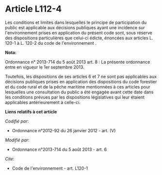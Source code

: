 # Article L112-4

Les conditions et limites dans lesquelles le principe de participation du public est applicable aux décisions publiques ayant
une incidence sur l'environnement prises en application du présent code sont, sous réserve des dispositions particulières que
celui-ci édicte, énoncées                  aux articles L. 120-1 à L. 120-2 du code de l'environnement .

**Nota:**

Ordonnance n° 2013-714 du 5 août 2013 art. 8 : La présente ordonnance entre en vigueur le 1er septembre 2013.

Toutefois, les dispositions de ses articles 6 et 7 ne sont pas applicables aux décisions publiques prises en application des
dispositions du code forestier et du code rural et de la pêche maritime mentionnées à ces articles pour lesquelles une
consultation du public a été engagée avant cette date dans les conditions prévues par les dispositions législatives qui leur
étaient applicables antérieurement à celle-ci.

**Liens relatifs à cet article**

_Codifié par_:

  - Ordonnance n°2012-92 du 26 janvier 2012 - art. (V)

_Modifié par_:

  - Ordonnance n°2013-714 du 5 août 2013 - art. 6

_Cite_:

  - Code de l'environnement - art. L120-1
